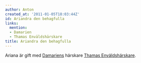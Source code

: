 ```yaml
---
author: Anton
created_at: '2011-01-05T18:03:44Z'
id: Ariandra den behagfulla
links:
  mention:
  - Damarien
  - Thamas Enväldshärskare
title: Ariandra den behagfulla
---
```


Ariana är gift med [Damariens] härskare [Thamas Enväldshärskare].

  [Damariens]: Damarien
  [Thamas Enväldshärskare]: Thamas_Enväldshärskare
